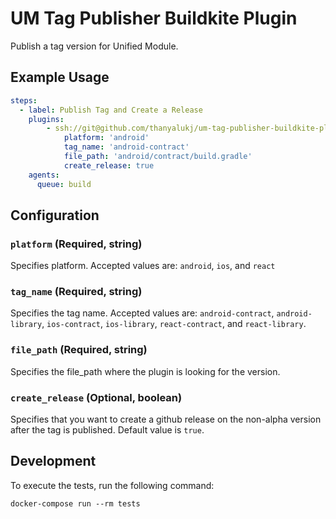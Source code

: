 # UM Tag Publisher Buildkite Plugin

Publish a tag version for Unified Module.

## Example Usage

```yml
steps:
  - label: Publish Tag and Create a Release
    plugins:
        - ssh://git@github.com/thanyalukj/um-tag-publisher-buildkite-plugin.git#v1.0.0:
            platform: 'android'
            tag_name: 'android-contract'
            file_path: 'android/contract/build.gradle'
            create_release: true
    agents:
      queue: build
```

## Configuration

### `platform` (Required, string)

Specifies platform. Accepted values are: `android`, `ios`, and `react`

### `tag_name` (Required, string)

Specifies the tag name. Accepted values are: `android-contract`, `android-library`, `ios-contract`, `ios-library`, `react-contract`, and `react-library`.

### `file_path` (Required, string)

Specifies the file_path where the plugin is looking for the version.

### `create_release` (Optional, boolean)

Specifies that you want to create a github release on the non-alpha version after the tag is published. Default value is `true`.

## Development

To execute the tests, run the following command:

```shell
docker-compose run --rm tests
```
